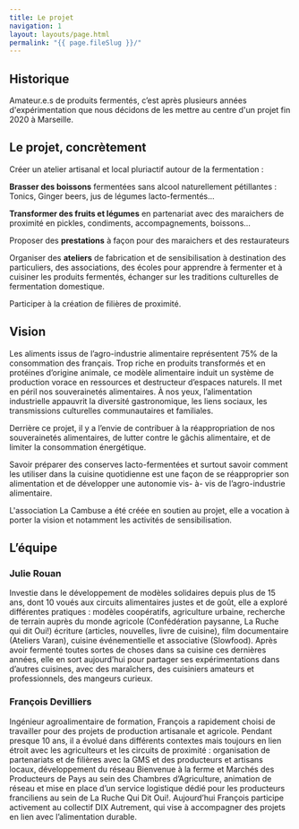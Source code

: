 ```yaml
---
title: Le projet
navigation: 1
layout: layouts/page.html
permalink: "{{ page.fileSlug }}/"
---
```

## Historique

Amateur.e.s de produits fermentés, c’est après plusieurs années d'expérimentation que nous décidons de les mettre au centre d'un projet fin 2020 à Marseille. 

## Le projet, concrètement

Créer un atelier artisanal et local pluriactif  autour de la fermentation :

**Brasser des boissons** fermentées sans alcool naturellement pétillantes : Tonics, Ginger beers, jus de légumes lacto-fermentés...

**Transformer des fruits et légumes** en partenariat avec des maraichers de proximité en pickles, condiments, accompagnements, boissons... 

Proposer des **prestations** à façon pour des maraichers et des restaurateurs

Organiser des **ateliers** de fabrication et de sensibilisation à destination des particuliers, des associations, des écoles pour apprendre à fermenter et à cuisiner les produits fermentés, échanger sur les traditions culturelles de fermentation domestique.

Participer à la création de filières de proximité. 

## Vision

Les aliments issus de l’agro-industrie alimentaire représentent 75% de la consommation des français. Trop riche en produits transformés et en protéines d’origine animale, ce modèle alimentaire induit un système de production vorace en ressources et destructeur d’espaces naturels. Il met en péril nos souverainetés alimentaires. À nos yeux, l’alimentation industrielle appauvrit la diversité gastronomique, les liens sociaux, les transmissions culturelles communautaires et familiales.

Derrière ce projet, il y a l’envie de contribuer à la réappropriation de nos souverainetés alimentaires, de lutter contre le gâchis alimentaire, et de limiter la consommation énergétique.

Savoir préparer des conserves lacto-fermentées et surtout savoir comment les utiliser dans la cuisine quotidienne est une façon de se réapproprier son alimentation et de développer une autonomie vis- à- vis de l’agro-industrie alimentaire.

L'association La Cambuse a été créée en soutien au projet, elle a vocation à porter la vision et notamment les activités de sensibilisation.

## L’équipe

### Julie Rouan

Investie dans le développement de modèles solidaires depuis plus de 15 ans, dont 10 voués aux circuits alimentaires justes et de goût, elle a exploré différentes pratiques : modèles coopératifs, agriculture urbaine, recherche de terrain auprès du monde agricole (Confédération paysanne, La Ruche qui dit Oui!) écriture (articles, nouvelles, livre de cuisine), film documentaire (Ateliers Varan), cuisine événementielle et associative (Slowfood). Après avoir fermenté toutes sortes de choses dans sa cuisine ces dernières années, elle en sort aujourd’hui pour partager ses expérimentations dans d’autres cuisines, avec des maraîchers, des cuisiniers amateurs et professionnels, des mangeurs curieux.

### François Devilliers 

Ingénieur agroalimentaire de formation, François a rapidement choisi de travailler pour des projets de production artisanale et agricole. Pendant presque 10 ans, il a évolué dans différents contextes mais toujours en lien étroit avec les agriculteurs et les circuits de proximité : organisation de partenariats et de filières avec la GMS et des producteurs et artisans locaux, développement du réseau Bienvenue à la ferme et Marchés des Producteurs de Pays au sein des Chambres d’Agriculture, animation de réseau et mise en place d’un service logistique dédié pour les producteurs franciliens au sein de La Ruche Qui Dit Oui!. Aujourd’hui François participe activement au collectif DIX Autrement, qui vise à accompagner des projets en lien avec l’alimentation durable.